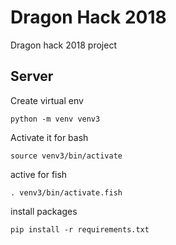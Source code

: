 #  Dragon Hack 2018
Dragon hack 2018 project

## Server
Create virtual env
```
python -m venv venv3
```

Activate it for bash
```
source venv3/bin/activate
```
active for fish
```
. venv3/bin/activate.fish
```

install packages
```
pip install -r requirements.txt
```



